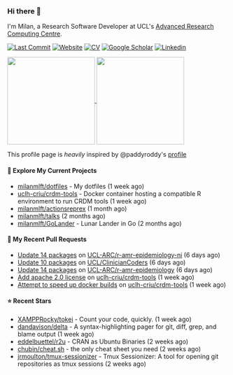### Hi there 👋

I'm Milan, a Research Software Developer at UCL's [Advanced Research Computing
Centre](https://www.ucl.ac.uk/advanced-research-computing/advanced-research-computing-centre).

[![Last Commit](https://img.shields.io/github/last-commit/milanmlft/milanmlft?label=updated)](https://github.com/milanmlft)
[![Website](https://img.shields.io/badge/GitHub%20Pages-222?logo=githubpages&logoColor=fff&style=for-the-badge&style=flat)](https://milanmlft.dev)
[![CV](https://img.shields.io/badge/CV-PDF-pink.svg)](https://milanmlft.netlify.app/uploads/resume.pdf)
[![Google Scholar](https://img.shields.io/badge/Google%20Scholar-4285F4?logo=googlescholar&logoColor=fff&style=for-the-badge&style=flat)](https://scholar.google.com/citations?user=LwW40HQAAAAJ&hl=en)
[![Linkedin](https://img.shields.io/badge/LinkedIn-0A66C2?logo=linkedin&logoColor=fff&style=for-the-badge&style=flat)](http://www.linkedin.com/in/milan-malfait)


<a href="https://github.com/milanmlft/milanmlft#gh-dark-mode-only">
  <img height=200 align="center" src="https://github-readme-stats-paddyroddy.vercel.app/api?username=milanmlft&disable_animations=true&hide_border=true&hide_title=true&include_all_commits=true&rank_icon=github&show=prs_merged,reviews&show_icons=true&theme=tokyonight" />
</a>


<a href="https://github.com/milanmlft/milanmlft#gh-light-mode-only">
  <img height=200 align="center" src="https://github-readme-stats-paddyroddy.vercel.app/api?username=milanmlft&disable_animations=true&hide_border=true&hide_title=true&include_all_commits=true&rank_icon=github&show=prs_merged,reviews&show_icons=true&theme=default" />
</a>

This profile page is _heavily_ inspired by @paddyroddy's [profile](https://github.com/paddyroddy/paddyroddy)

#### 👷 Explore My Current Projects

- [milanmlft/dotfiles](https://github.com/milanmlft/dotfiles) - My dotfiles
  (1 week ago)
- [uclh-criu/crdm-tools](https://github.com/uclh-criu/crdm-tools) - Docker container hosting a compatible R environment to run CRDM tools
  (1 week ago)
- [milanmlft/actionsreprex](https://github.com/milanmlft/actionsreprex)
  (1 month ago)
- [milanmlft/talks](https://github.com/milanmlft/talks)
  (2 months ago)
- [milanmlft/GoLander](https://github.com/milanmlft/GoLander) - Lunar Lander in Go
  (2 months ago)

#### 🔨 My Recent Pull Requests

- [Update 14 packages](https://github.com/UCL-ARC/r-amr-epidemiology-ni/pull/8) on [UCL-ARC/r-amr-epidemiology-ni](https://github.com/UCL-ARC/r-amr-epidemiology-ni)
  (6 days ago)
- [Update 10 packages](https://github.com/UCL/ClinicianCoders/pull/59) on [UCL/ClinicianCoders](https://github.com/UCL/ClinicianCoders)
  (6 days ago)
- [Update 14 packages](https://github.com/UCL-ARC/r-amr-epidemiology/pull/70) on [UCL-ARC/r-amr-epidemiology](https://github.com/UCL-ARC/r-amr-epidemiology)
  (6 days ago)
- [Add apache 2.0 license](https://github.com/uclh-criu/crdm-tools/pull/37) on [uclh-criu/crdm-tools](https://github.com/uclh-criu/crdm-tools)
  (1 week ago)
- [Attempt to speed up docker builds](https://github.com/uclh-criu/crdm-tools/pull/36) on [uclh-criu/crdm-tools](https://github.com/uclh-criu/crdm-tools)
  (1 week ago)

#### ⭐ Recent Stars

- [XAMPPRocky/tokei](https://github.com/XAMPPRocky/tokei) - Count your code, quickly.
  (1 week ago)
- [dandavison/delta](https://github.com/dandavison/delta) - A syntax-highlighting pager for git, diff, grep, and blame output
  (1 week ago)
- [eddelbuettel/r2u](https://github.com/eddelbuettel/r2u) - CRAN as Ubuntu Binaries
  (2 weeks ago)
- [chubin/cheat.sh](https://github.com/chubin/cheat.sh) - the only cheat sheet you need
  (2 weeks ago)
- [jrmoulton/tmux-sessionizer](https://github.com/jrmoulton/tmux-sessionizer) - Tmux Sessionizer: A tool for opening git repositories as tmux sessions
  (2 weeks ago)
